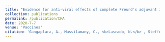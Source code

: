 ```yaml
---
title: "Evidence for anti-viral effects of complete Freund’s adjuvant in the mouse model of enterovirus infection"
collection: publications
permalink: /publication/CFA
date: 2020-7-7
venue: 'Vaccines'
citation: 'Gangaplara, A., Massilamany, C., <b>Lasrado, N.</b> , Steffen, D., Reddy, J., 2020. Evidence for anti-viral effects of complete Freund’s adjuvant in the mouse model of enterovirus infection. Vaccines, 2020. <a href="https://www.mdpi.com/2076-393X/8/3/364">https://www.mdpi.com/2076-393X/8/3/364</a>'
---
```




